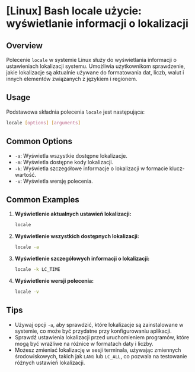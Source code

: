 # [Linux] Bash locale użycie: wyświetlanie informacji o lokalizacji

## Overview
Polecenie `locale` w systemie Linux służy do wyświetlania informacji o ustawieniach lokalizacji systemu. Umożliwia użytkownikom sprawdzenie, jakie lokalizacje są aktualnie używane do formatowania dat, liczb, walut i innych elementów związanych z językiem i regionem.

## Usage
Podstawowa składnia polecenia `locale` jest następująca:

```bash
locale [options] [arguments]
```

## Common Options
- `-a`: Wyświetla wszystkie dostępne lokalizacje.
- `-m`: Wyświetla dostępne kody lokalizacji.
- `-k`: Wyświetla szczegółowe informacje o lokalizacji w formacie klucz-wartość.
- `-v`: Wyświetla wersję polecenia.

## Common Examples
1. **Wyświetlenie aktualnych ustawień lokalizacji:**

   ```bash
   locale
   ```

2. **Wyświetlenie wszystkich dostępnych lokalizacji:**

   ```bash
   locale -a
   ```

3. **Wyświetlenie szczegółowych informacji o lokalizacji:**

   ```bash
   locale -k LC_TIME
   ```

4. **Wyświetlenie wersji polecenia:**

   ```bash
   locale -v
   ```

## Tips
- Używaj opcji `-a`, aby sprawdzić, które lokalizacje są zainstalowane w systemie, co może być przydatne przy konfigurowaniu aplikacji.
- Sprawdź ustawienia lokalizacji przed uruchomieniem programów, które mogą być wrażliwe na różnice w formatach daty i liczby.
- Możesz zmieniać lokalizację w sesji terminala, używając zmiennych środowiskowych, takich jak `LANG` lub `LC_ALL`, co pozwala na testowanie różnych ustawień lokalizacji.